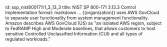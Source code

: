 id: ssp_nist800171r1_3_13_3
title: NIST SP 800-171 3.13.3 Control Implementation
format: markdown
...
{{organization}} uses AWS GovCloud to separate user functionality from system management functionality. Amazon describes AWS GovCloud (US) as "an isolated AWS region, subject to FedRAMP High and Moderate baselines, that allows customers to host sensitive Controlled Unclassified Information (CUI) and all types of regulated workloads."

